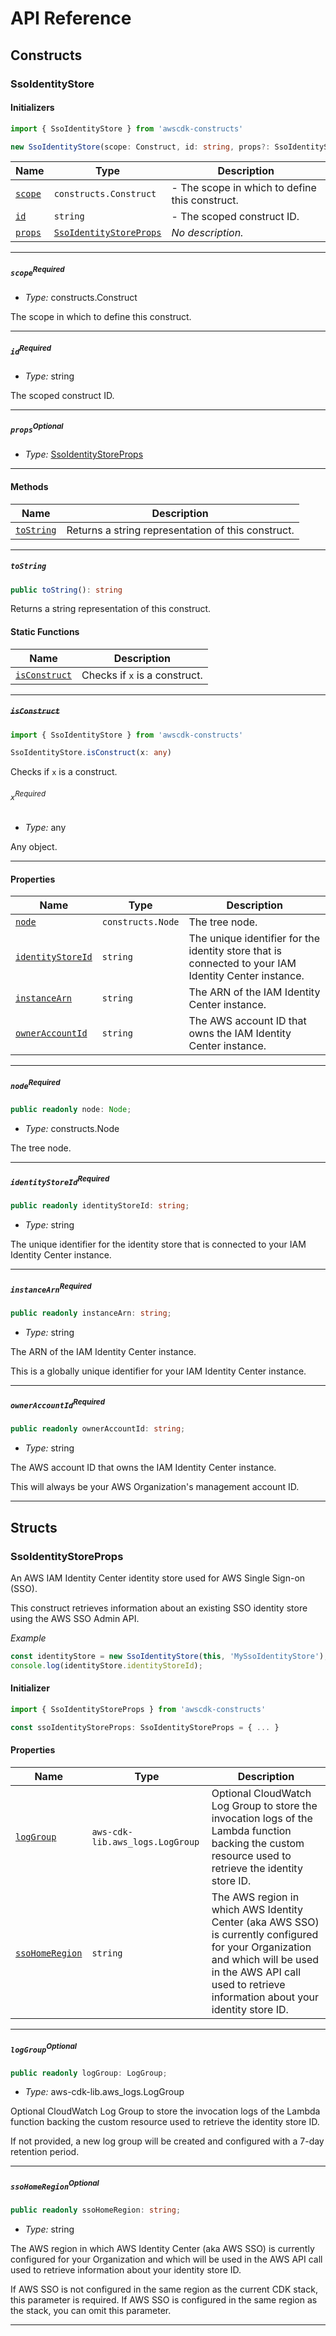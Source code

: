 # API Reference <a name="API Reference" id="api-reference"></a>

## Constructs <a name="Constructs" id="Constructs"></a>

### SsoIdentityStore <a name="SsoIdentityStore" id="awscdk-constructs.SsoIdentityStore"></a>

#### Initializers <a name="Initializers" id="awscdk-constructs.SsoIdentityStore.Initializer"></a>

```typescript
import { SsoIdentityStore } from 'awscdk-constructs'

new SsoIdentityStore(scope: Construct, id: string, props?: SsoIdentityStoreProps)
```

| **Name** | **Type** | **Description** |
| --- | --- | --- |
| <code><a href="#awscdk-constructs.SsoIdentityStore.Initializer.parameter.scope">scope</a></code> | <code>constructs.Construct</code> | - The scope in which to define this construct. |
| <code><a href="#awscdk-constructs.SsoIdentityStore.Initializer.parameter.id">id</a></code> | <code>string</code> | - The scoped construct ID. |
| <code><a href="#awscdk-constructs.SsoIdentityStore.Initializer.parameter.props">props</a></code> | <code><a href="#awscdk-constructs.SsoIdentityStoreProps">SsoIdentityStoreProps</a></code> | *No description.* |

---

##### `scope`<sup>Required</sup> <a name="scope" id="awscdk-constructs.SsoIdentityStore.Initializer.parameter.scope"></a>

- *Type:* constructs.Construct

The scope in which to define this construct.

---

##### `id`<sup>Required</sup> <a name="id" id="awscdk-constructs.SsoIdentityStore.Initializer.parameter.id"></a>

- *Type:* string

The scoped construct ID.

---

##### `props`<sup>Optional</sup> <a name="props" id="awscdk-constructs.SsoIdentityStore.Initializer.parameter.props"></a>

- *Type:* <a href="#awscdk-constructs.SsoIdentityStoreProps">SsoIdentityStoreProps</a>

---

#### Methods <a name="Methods" id="Methods"></a>

| **Name** | **Description** |
| --- | --- |
| <code><a href="#awscdk-constructs.SsoIdentityStore.toString">toString</a></code> | Returns a string representation of this construct. |

---

##### `toString` <a name="toString" id="awscdk-constructs.SsoIdentityStore.toString"></a>

```typescript
public toString(): string
```

Returns a string representation of this construct.

#### Static Functions <a name="Static Functions" id="Static Functions"></a>

| **Name** | **Description** |
| --- | --- |
| <code><a href="#awscdk-constructs.SsoIdentityStore.isConstruct">isConstruct</a></code> | Checks if `x` is a construct. |

---

##### ~~`isConstruct`~~ <a name="isConstruct" id="awscdk-constructs.SsoIdentityStore.isConstruct"></a>

```typescript
import { SsoIdentityStore } from 'awscdk-constructs'

SsoIdentityStore.isConstruct(x: any)
```

Checks if `x` is a construct.

###### `x`<sup>Required</sup> <a name="x" id="awscdk-constructs.SsoIdentityStore.isConstruct.parameter.x"></a>

- *Type:* any

Any object.

---

#### Properties <a name="Properties" id="Properties"></a>

| **Name** | **Type** | **Description** |
| --- | --- | --- |
| <code><a href="#awscdk-constructs.SsoIdentityStore.property.node">node</a></code> | <code>constructs.Node</code> | The tree node. |
| <code><a href="#awscdk-constructs.SsoIdentityStore.property.identityStoreId">identityStoreId</a></code> | <code>string</code> | The unique identifier for the identity store that is connected to your IAM Identity Center instance. |
| <code><a href="#awscdk-constructs.SsoIdentityStore.property.instanceArn">instanceArn</a></code> | <code>string</code> | The ARN of the IAM Identity Center instance. |
| <code><a href="#awscdk-constructs.SsoIdentityStore.property.ownerAccountId">ownerAccountId</a></code> | <code>string</code> | The AWS account ID that owns the IAM Identity Center instance. |

---

##### `node`<sup>Required</sup> <a name="node" id="awscdk-constructs.SsoIdentityStore.property.node"></a>

```typescript
public readonly node: Node;
```

- *Type:* constructs.Node

The tree node.

---

##### `identityStoreId`<sup>Required</sup> <a name="identityStoreId" id="awscdk-constructs.SsoIdentityStore.property.identityStoreId"></a>

```typescript
public readonly identityStoreId: string;
```

- *Type:* string

The unique identifier for the identity store that is connected to your IAM Identity Center instance.

---

##### `instanceArn`<sup>Required</sup> <a name="instanceArn" id="awscdk-constructs.SsoIdentityStore.property.instanceArn"></a>

```typescript
public readonly instanceArn: string;
```

- *Type:* string

The ARN of the IAM Identity Center instance.

This is a globally unique identifier for your IAM Identity Center instance.

---

##### `ownerAccountId`<sup>Required</sup> <a name="ownerAccountId" id="awscdk-constructs.SsoIdentityStore.property.ownerAccountId"></a>

```typescript
public readonly ownerAccountId: string;
```

- *Type:* string

The AWS account ID that owns the IAM Identity Center instance.

This will always be your AWS Organization's
management account ID.

---


## Structs <a name="Structs" id="Structs"></a>

### SsoIdentityStoreProps <a name="SsoIdentityStoreProps" id="awscdk-constructs.SsoIdentityStoreProps"></a>

An AWS IAM Identity Center identity store used for AWS Single Sign-on (SSO).

This construct retrieves information about an existing SSO identity store using the AWS SSO Admin API.

*Example*

```typescript
const identityStore = new SsoIdentityStore(this, 'MySsoIdentityStore');
console.log(identityStore.identityStoreId);
```


#### Initializer <a name="Initializer" id="awscdk-constructs.SsoIdentityStoreProps.Initializer"></a>

```typescript
import { SsoIdentityStoreProps } from 'awscdk-constructs'

const ssoIdentityStoreProps: SsoIdentityStoreProps = { ... }
```

#### Properties <a name="Properties" id="Properties"></a>

| **Name** | **Type** | **Description** |
| --- | --- | --- |
| <code><a href="#awscdk-constructs.SsoIdentityStoreProps.property.logGroup">logGroup</a></code> | <code>aws-cdk-lib.aws_logs.LogGroup</code> | Optional CloudWatch Log Group to store the invocation logs of the Lambda function backing the custom resource used to retrieve the identity store ID. |
| <code><a href="#awscdk-constructs.SsoIdentityStoreProps.property.ssoHomeRegion">ssoHomeRegion</a></code> | <code>string</code> | The AWS region in which AWS Identity Center (aka AWS SSO) is currently configured for your Organization and which will be used in the AWS API call used to retrieve information about your identity store ID. |

---

##### `logGroup`<sup>Optional</sup> <a name="logGroup" id="awscdk-constructs.SsoIdentityStoreProps.property.logGroup"></a>

```typescript
public readonly logGroup: LogGroup;
```

- *Type:* aws-cdk-lib.aws_logs.LogGroup

Optional CloudWatch Log Group to store the invocation logs of the Lambda function backing the custom resource used to retrieve the identity store ID.

If not provided, a new log group will be created and
configured with a 7-day retention period.

---

##### `ssoHomeRegion`<sup>Optional</sup> <a name="ssoHomeRegion" id="awscdk-constructs.SsoIdentityStoreProps.property.ssoHomeRegion"></a>

```typescript
public readonly ssoHomeRegion: string;
```

- *Type:* string

The AWS region in which AWS Identity Center (aka AWS SSO) is currently configured for your Organization and which will be used in the AWS API call used to retrieve information about your identity store ID.

If AWS SSO is not configured in the same region as the current CDK stack, this parameter is required.
If AWS SSO is configured in the same region as the stack, you can omit this parameter.

---



